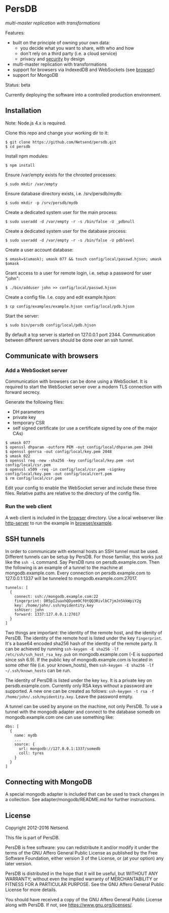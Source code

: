 # PersDB

*multi-master replication with transformations*

Features:
* built on the principle of owning your own data:
  * you decide what you want to share, with who and how
  * don't rely on a third party (i.e. a cloud service)
  * privacy and [security](https://github.com/Netsend/persdb/wiki/privilege-separation) by design
* multi-master replication with transformations
* support for browsers via IndexedDB and WebSockets (see [browser](https://github.com/Netsend/persdb/tree/master/browser))
* support for MongoDB

Status: beta

Currently deploying the software into a controlled production environment.


## Installation

Note: Node.js 4.x is required.

Clone this repo and change your working dir to it:
```
$ git clone https://github.com/Netsend/persdb.git
$ cd persdb
```

Install npm modules:
```
$ npm install
```

Ensure /var/empty exists for the chrooted processes:
```
$ sudo mkdir /var/empty
```

Ensure database directory exists, i.e. /srv/persdb/mydb:
```
$ sudo mkdir -p /srv/persdb/mydb
```

Create a dedicated system user for the main process:
```
$ sudo useradd -d /var/empty -r -s /bin/false -U _pdbnull
```

Create a dedicated system user for the database process:
```
$ sudo useradd -d /var/empty -r -s /bin/false -U pdblevel
```

Create a user account database:
```
$ omask=$(umask); umask 077 && touch config/local/passwd.hjson; umask $omask
```

Grant access to a user for remote login, i.e. setup a password for user "john":
```
$ ./bin/adduser john >> config/local/passwd.hjson
```

Create a config file. I.e. copy and edit example.hjson:
```
$ cp config/examples/example.hjson config/local/pdb.hjson
```

Start the server:
```
$ sudo bin/persdb config/local/pdb.hjson
```

By default a tcp server is started on 127.0.0.1 port 2344. Communication between
different servers should be done over an ssh tunnel.


## Communicate with browsers
### Add a WebSocket server

Communication with browsers can be done using a WebSocket. It is required to
start the WebSocket server over a modern TLS connection with forward secrecy.

Generate the following files:
* DH parameters
* private key
* temporary CSR
* self signed certificate (or use a certificate signed by one of the major CAs)
```
$ umask 077
$ openssl dhparam -outform PEM -out config/local/dhparam.pem 2048
$ openssl genrsa -out config/local/key.pem 2048
$ umask 022
$ openssl req -new -sha256 -key config/local/key.pem -out config/local/csr.pem
$ openssl x509 -req -in config/local/csr.pem -signkey config/local/key.pem -out config/local/cert.pem
$ rm config/local/csr.pem
```

Edit your config to enable the WebSocket server and include these three files.
Relative paths are relative to the directory of the config file.

### Run the web client
A web client is included in the [browser](https://github.com/Netsend/persdb/tree/master/browser)
directory. Use a local webserver like [http-server](https://www.npmjs.com/package/http-server)
to run the example in [browser/example](https://github.com/Netsend/persdb/tree/master/browser/example).


## SSH tunnels

In order to communicate with external hosts an SSH tunnel must be used.
Different tunnels can be setup by PersDB. For those familiar, this works just
like the `ssh -L` command. Say PersDB runs on persdb.example.com. Then the
following is an example of a tunnel to the machine at mongodb.example.com. Every
connection on persdb.example.com to 127.0.0.1:1337 will be tunneled to
mongodb.example.com:27017.
```
tunnels: [
  {
    connect: ssh://mongodb.example.com:22
    fingerprint: DR5pI2uaxhQDyem9Cf0tQQ3RivlbC7jmJn5kkWpiY2g
    key: /home/john/.ssh/myidentity.key
    sshUser: john
    forward: 1337:127.0.0.1:27017
  }
]
```

Two things are important: the identity of the remote host, and the idenity of
PersDB. The identity of the remote host is listed under the key `fingerprint`.
It's a base64 encoded sha256 hash of the identity of the remote party. It can be
achieved by running `ssh-keygen -E sha256 -lf /etc/ssh/ssh_host_rsa_key.pub` on
mongodb.example.com (-E is supported since ssh 6.9). If the public key of
mongodb.example.com is located in some other file (i.e. your known_hosts), then
`ssh-keygen -E sha256 -lf ~/.ssh/known_hosts` can be run.

The identity of PersDB is listed under the key `key`. It is a private key on
persdb.example.com. Currently only RSA keys without a password are supported. A
new one can be created as follows:
`ssh-keygen -t rsa -f /home/john/.ssh/myidentity.key`. Leave the password empty.

A tunnel can be used by anyone on the machine, not only PersDB. To use a tunnel
with the mongodb adapter and connect to the database somedb on
mongodb.example.com one can use something like:
```
dbs: [
  {
    name: mydb
    ...
    source: {
      url: mongodb://127.0.0.1:1337/somedb
      coll: tyres
    }
  }
]
```


## Connecting with MongoDB

A special mongodb adapter is included that can be used to track changes in a
collection. See adapter/mongodb/README.md for further instructions.


## License

Copyright 2012-2016 Netsend.

This file is part of PersDB.

PersDB is free software: you can redistribute it and/or modify it under the
terms of the GNU Affero General Public License as published by the Free Software
Foundation, either version 3 of the License, or (at your option) any later
version.

PersDB is distributed in the hope that it will be useful, but WITHOUT ANY
WARRANTY; without even the implied warranty of MERCHANTABILITY or FITNESS FOR A
PARTICULAR PURPOSE. See the GNU Affero General Public License for more details.

You should have received a copy of the GNU Affero General Public License along
with PersDB. If not, see <https://www.gnu.org/licenses/>.
